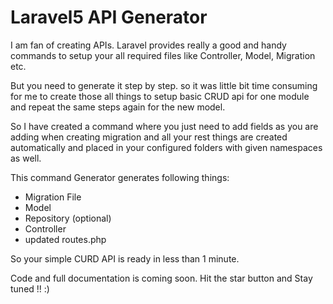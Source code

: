 # Laravel5 API Generator

I am fan of creating APIs. Laravel provides really a good and handy commands to setup your all required files like Controller, Model, Migration etc.

But you need to generate it step by step. so it was little bit time consuming for me to create those all things to setup basic CRUD api for one module and repeat the same steps again for the new model.

So I have created a command where you just need to add fields as you are adding when creating migration and all your rest things are created automatically and placed in your configured folders with given namespaces as well.

This command Generator generates following things:
  - Migration File
  - Model
  - Repository (optional)
  - Controller
  - updated routes.php

So your simple CURD API is ready in less than 1 minute.

Code and full documentation is coming soon. Hit the star button and Stay tuned !! :)
